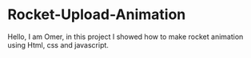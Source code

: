# Rocket-Upload-Animation
Hello, I am Omer, in this project I showed how to make rocket animation using Html, css and javascript.
